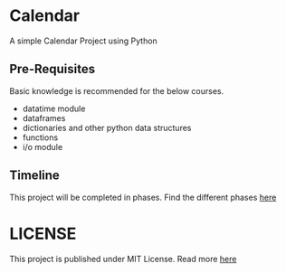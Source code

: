 # Calendar

A simple Calendar Project using Python

## Pre-Requisites

Basic knowledge is recommended for the below courses.
- datatime module
- dataframes
- dictionaries and other python data structures
- functions
- i/o module

## Timeline

This project will be completed in phases. Find the different phases [here](./PHASES.md)

# LICENSE

This project is published under MIT License. Read more [here](./LICENSE)